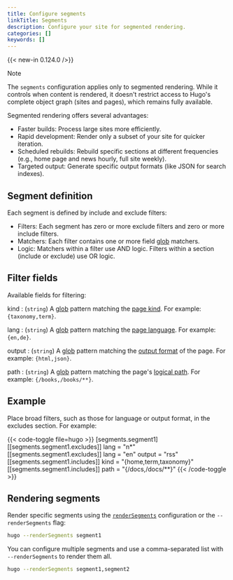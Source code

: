 ```yaml
---
title: Configure segments
linkTitle: Segments
description: Configure your site for segmented rendering.
categories: []
keywords: []
---
```


{{< new-in 0.124.0 />}}

> [!note]
> The `segments` configuration applies only to segmented rendering. While it controls when content is rendered, it doesn't restrict access to Hugo's complete object graph (sites and pages), which remains fully available.

Segmented rendering offers several advantages:

- Faster builds: Process large sites more efficiently.
- Rapid development: Render only a subset of your site for quicker iteration.
- Scheduled rebuilds: Rebuild specific sections at different frequencies (e.g., home page and news hourly, full site weekly).
- Targeted output: Generate specific output formats (like JSON for search indexes).

## Segment definition

Each segment is defined by include and exclude filters:

- Filters: Each segment has zero or more exclude filters and zero or more include filters.
- Matchers: Each filter contains one or more field [glob](g) matchers.
- Logic: Matchers within a filter use AND logic. Filters within a section (include or exclude) use OR logic.

## Filter fields

Available fields for filtering:

kind
: (`string`) A [glob](g) pattern matching the [page kind](g). For example: ` {taxonomy,term}`.

lang
: (`string`) A [glob](g) pattern matching the [page language]. For example: `{en,de}`.

output
: (`string`) A [glob](g) pattern matching the [output format](g) of the page. For example: `{html,json}`.

path
: (`string`) A [glob](g) pattern matching the page's [logical path](g). For example: `{/books,/books/**}`.

## Example

Place broad filters, such as those for language or output format, in the excludes section. For example:

{{< code-toggle file=hugo >}}
[segments.segment1]
  [[segments.segment1.excludes]]
    lang = "n*"
  [[segments.segment1.excludes]]
    lang   = "en"
    output = "rss"
  [[segments.segment1.includes]]
    kind = "{home,term,taxonomy}"
  [[segments.segment1.includes]]
    path = "{/docs,/docs/**}"
{{< /code-toggle >}}

## Rendering segments

Render specific segments using the [`renderSegments`] configuration or the `--renderSegments` flag:

```bash
hugo --renderSegments segment1
```

You can configure multiple segments and use a comma-separated list with `--renderSegments` to render them all.

```bash
hugo --renderSegments segment1,segment2
```

[`renderSegments`]: /configuration/all/#rendersegments
[page language]: /methods/page/language/

